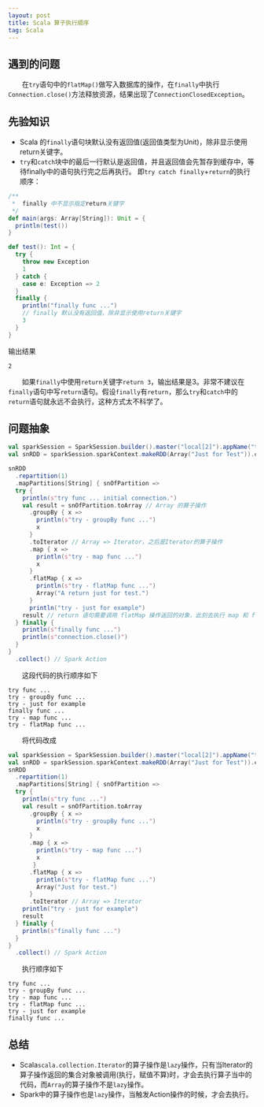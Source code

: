 ```yaml
---
layout: post
title: Scala 算子执行顺序
tag: Scala
---
```

## 遇到的问题
　　在`try`语句中的`flatMap()`做写入数据库的操作，在`finally`中执行`Connection.close()`方法释放资源，结果出现了`ConnectionClosedException`。
## 先验知识
* Scala 的`finally`语句块默认没有返回值(返回值类型为Unit)，除非显示使用return关键字。
* `try`和`catch`块中的最后一行默认是返回值，并且返回值会先暂存到缓存中，等待finally中的语句执行完之后再执行。
即`try catch finally`+`return`的执行顺序：

```scala
/**
 *  finally 中不显示指定return关键字
 */
def main(args: Array[String]): Unit = {
  println(test())
}

def test(): Int = {
  try {
    throw new Exception
    1
  } catch {
    case e: Exception => 2
  }
  finally {
    println("finally func ...")
    // finally 默认没有返回值，除非显示使用return关键字
    3
  }
}
```
输出结果
```console
2
```
　　如果`finally`中使用`return`关键字`return 3`，输出结果是3。非常不建议在`finally`语句中写`return`语句。假设`finally`有`return`，那么`try`和`catch`中的`return`语句就永远不会执行，这种方式太不科学了。
## 问题抽象
```scala
val sparkSession = SparkSession.builder().master("local[2]").appName("test").getOrCreate()
val snRDD = sparkSession.sparkContext.makeRDD(Array("Just for Test")).cache

snRDD
  .repartition(1)
  .mapPartitions[String] { snOfPartition =>
  try {
    println(s"try func ... initial connection.")
    val result = snOfPartition.toArray // Array 的算子操作
      .groupBy { x =>
        println(s"try - groupBy func ...")
        x
      }
      .toIterator // Array => Iterator，之后是Iterator的算子操作
      .map { x =>
        println(s"try - map func ...")
        x
      }
      .flatMap { x =>
        println(s"try - flatMap func ...")
        Array("A return just for test.")
      }
      println("try - just for example")
    result // return 语句需要调用 flatMap 操作返回的对象，此刻去执行 map 和 flatMap 中的代码。而 return 语句是在 finally 块之后执行的。
  } finally {
    println(s"finally func ...")
    println(s"connection.close()")
  }
}
  .collect() // Spark Action
```
　　这段代码的执行顺序如下
```console
try func ...
try - groupBy func ...
try - just for example
finally func ...
try - map func ...
try - flatMap func ...
```
　　将代码改成
```scala
val sparkSession = SparkSession.builder().master("local[2]").appName("test").getOrCreate()
val snRDD = sparkSession.sparkContext.makeRDD(Array("Just for Test")).cache
snRDD
  .repartition(1)
  .mapPartitions[String] { snOfPartition =>
  try {
    println(s"try func ...")
    val result = snOfPartition.toArray
      .groupBy { x =>
        println(s"try - groupBy func ...")
        x
      }
      .map { x =>
        println(s"try - map func ...")
        x
       }
      .flatMap { x =>
        println(s"try - flatMap func ...")
        Array("Just for test.")
      }
      .toIterator // Array => Iterator
    println("try - just for example")
    result 
  } finally {
    println(s"finally func ...")
  }
}
  .collect() // Spark Action
```
　　执行顺序如下
```console
try func ...
try - groupBy func ...
try - map func ...
try - flatMap func ...
try - just for example
finally func ...
```
## 总结
* Scala`scala.collection.Iterator`的算子操作是`lazy`操作，只有当Iterator的算子操作返回的集合对象被调用(执行，赋值不算)时，才会去执行算子当中的代码，而`Array`的算子操作不是`lazy`操作。
* Spark中的算子操作也是`lazy`操作，当触发Action操作的时候，才会去执行。